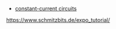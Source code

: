 * [constant-current circuits](http://confocal-manawatu.pbworks.com/w/page/82281019/Constant-Current%20Circuits)

https://www.schmitzbits.de/expo_tutorial/

